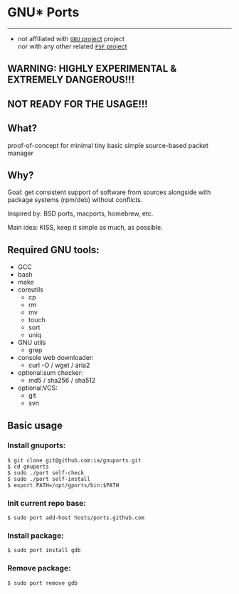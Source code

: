 # GNU* Ports

________
* not affiliated with [`GNU` project](https://www.gnu.org) project  
nor with any other related [`FSF` project](https://www.fsf.org)


## **WARNING: HIGHLY EXPERIMENTAL & EXTREMELY DANGEROUS!!!**
## **NOT READY FOR THE USAGE!!!**

## What?
proof-of-concept for minimal tiny basic simple source-based packet manager

## Why?
Goal: get consistent support of software from sources alongside with package systems (rpm/deb) without conflicts.

Inspired by: BSD ports, macports, homebrew, etc.

Main idea: KISS, keep it simple as much, as possible.

## Required GNU tools:
 - GCC
 - bash
 - make
 - coreutils
	- cp
	- rm
	- mv
	- touch
	- sort
	- uniq
 - GNU utils
	- grep
 - console web downloader:
	- curl -O / wget / aria2
 - optional:sum checker:
	- md5 / sha256 / sha512
 - optional:VCS:
	- git
	- svn

## Basic usage

### Install gnuports:

	$ git clone git@github.com:ia/gnuports.git
	$ cd gnuports
	$ sudo ./port self-check
	$ sudo ./port self-install
	$ export PATH=/opt/gports/bin:$PATH

### Init current repo base:
	$ sudo port add-host hosts/ports.github.com

### Install package:
	$ sudo port install gdb

### Remove package:
	$ sudo port remove gdb

